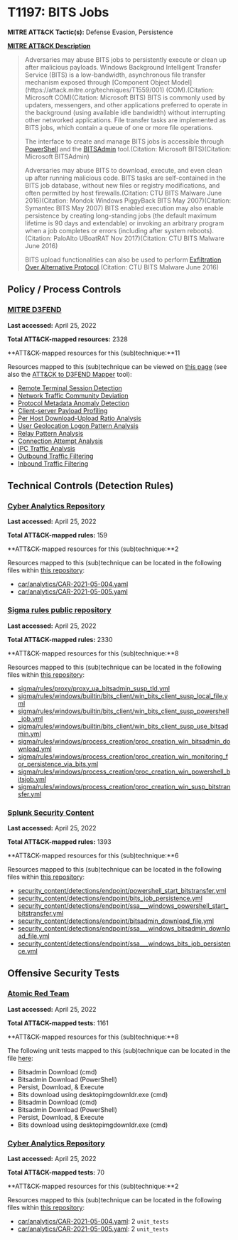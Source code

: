 # T1197: BITS Jobs
**MITRE ATT&CK Tactic(s):** Defense Evasion, Persistence

**[MITRE ATT&CK Description](https://attack.mitre.org/techniques/T1197)**
<blockquote>Adversaries may abuse BITS jobs to persistently execute or clean up after malicious payloads. Windows Background Intelligent Transfer Service (BITS) is a low-bandwidth, asynchronous file transfer mechanism exposed through [Component Object Model](https://attack.mitre.org/techniques/T1559/001) (COM).(Citation: Microsoft COM)(Citation: Microsoft BITS) BITS is commonly used by updaters, messengers, and other applications preferred to operate in the background (using available idle bandwidth) without interrupting other networked applications. File transfer tasks are implemented as BITS jobs, which contain a queue of one or more file operations.

The interface to create and manage BITS jobs is accessible through [PowerShell](https://attack.mitre.org/techniques/T1059/001) and the [BITSAdmin](https://attack.mitre.org/software/S0190) tool.(Citation: Microsoft BITS)(Citation: Microsoft BITSAdmin)

Adversaries may abuse BITS to download, execute, and even clean up after running malicious code. BITS tasks are self-contained in the BITS job database, without new files or registry modifications, and often permitted by host firewalls.(Citation: CTU BITS Malware June 2016)(Citation: Mondok Windows PiggyBack BITS May 2007)(Citation: Symantec BITS May 2007) BITS enabled execution may also enable persistence by creating long-standing jobs (the default maximum lifetime is 90 days and extendable) or invoking an arbitrary program when a job completes or errors (including after system reboots).(Citation: PaloAlto UBoatRAT Nov 2017)(Citation: CTU BITS Malware June 2016)

BITS upload functionalities can also be used to perform [Exfiltration Over Alternative Protocol](https://attack.mitre.org/techniques/T1048).(Citation: CTU BITS Malware June 2016)</blockquote>
## Policy / Process Controls
### [MITRE D3FEND](https://d3fend.mitre.org/)
**Last accessed:** April 25, 2022

**Total ATT&CK-mapped resources:** 2328

**ATT&CK-mapped resources for this (sub)technique:**11

Resources mapped to this (sub)technique can be viewed on [this page](https://d3fend.mitre.org/) (see also the [ATT&CK to D3FEND Mapper](https://d3fend.mitre.org/tools/attack-mapper) tool):

* [Remote Terminal Session Detection](https://d3fend.mitre.org/techniques/d3f:RemoteTerminalSessionDetection)
* [Network Traffic Community Deviation](https://d3fend.mitre.org/techniques/d3f:NetworkTrafficCommunityDeviation)
* [Protocol Metadata Anomaly Detection](https://d3fend.mitre.org/techniques/d3f:ProtocolMetadataAnomalyDetection)
* [Client-server Payload Profiling](https://d3fend.mitre.org/techniques/d3f:Client-serverPayloadProfiling)
* [Per Host Download-Upload Ratio Analysis](https://d3fend.mitre.org/techniques/d3f:PerHostDownload-UploadRatioAnalysis)
* [User Geolocation Logon Pattern Analysis](https://d3fend.mitre.org/techniques/d3f:UserGeolocationLogonPatternAnalysis)
* [Relay Pattern Analysis](https://d3fend.mitre.org/techniques/d3f:RelayPatternAnalysis)
* [Connection Attempt Analysis](https://d3fend.mitre.org/techniques/d3f:ConnectionAttemptAnalysis)
* [IPC Traffic Analysis](https://d3fend.mitre.org/techniques/d3f:IPCTrafficAnalysis)
* [Outbound Traffic Filtering](https://d3fend.mitre.org/techniques/d3f:OutboundTrafficFiltering)
* [Inbound Traffic Filtering](https://d3fend.mitre.org/techniques/d3f:InboundTrafficFiltering)

## Technical Controls (Detection Rules)
### [Cyber Analytics Repository](https://car.mitre.org)
**Last accessed:** April 25, 2022

**Total ATT&CK-mapped rules:** 159

**ATT&CK-mapped resources for this (sub)technique:**2

Resources mapped to this (sub)technique can be located in the following files within [this repository](https://github.com/mitre-attack/car/blob/master/analytics):

* [car/analytics/CAR-2021-05-004.yaml](https://github.com/mitre-attack/car/blob/master/analytics/CAR-2021-05-004.yaml)
* [car/analytics/CAR-2021-05-005.yaml](https://github.com/mitre-attack/car/blob/master/analytics/CAR-2021-05-005.yaml)

### [Sigma rules public repository](https://github.com/SigmaHQ/sigma)
**Last accessed:** April 25, 2022

**Total ATT&CK-mapped rules:** 2330

**ATT&CK-mapped resources for this (sub)technique:**8

Resources mapped to this (sub)technique can be located in the following files within [this repository](https://github.com/SigmaHQ/sigma/tree/master/rules):

* [sigma/rules/proxy/proxy_ua_bitsadmin_susp_tld.yml](https://github.com/SigmaHQ/sigma/blob/master/rules/proxy/proxy_ua_bitsadmin_susp_tld.yml)
* [sigma/rules/windows/builtin/bits_client/win_bits_client_susp_local_file.yml](https://github.com/SigmaHQ/sigma/blob/master/rules/windows/builtin/bits_client/win_bits_client_susp_local_file.yml)
* [sigma/rules/windows/builtin/bits_client/win_bits_client_susp_powershell_job.yml](https://github.com/SigmaHQ/sigma/blob/master/rules/windows/builtin/bits_client/win_bits_client_susp_powershell_job.yml)
* [sigma/rules/windows/builtin/bits_client/win_bits_client_susp_use_bitsadmin.yml](https://github.com/SigmaHQ/sigma/blob/master/rules/windows/builtin/bits_client/win_bits_client_susp_use_bitsadmin.yml)
* [sigma/rules/windows/process_creation/proc_creation_win_bitsadmin_download.yml](https://github.com/SigmaHQ/sigma/blob/master/rules/windows/process_creation/proc_creation_win_bitsadmin_download.yml)
* [sigma/rules/windows/process_creation/proc_creation_win_monitoring_for_persistence_via_bits.yml](https://github.com/SigmaHQ/sigma/blob/master/rules/windows/process_creation/proc_creation_win_monitoring_for_persistence_via_bits.yml)
* [sigma/rules/windows/process_creation/proc_creation_win_powershell_bitsjob.yml](https://github.com/SigmaHQ/sigma/blob/master/rules/windows/process_creation/proc_creation_win_powershell_bitsjob.yml)
* [sigma/rules/windows/process_creation/proc_creation_win_susp_bitstransfer.yml](https://github.com/SigmaHQ/sigma/blob/master/rules/windows/process_creation/proc_creation_win_susp_bitstransfer.yml)

### [Splunk Security Content](https://github.com/splunk/security_content)
**Last accessed:** April 25, 2022

**Total ATT&CK-mapped rules:** 1393

**ATT&CK-mapped resources for this (sub)technique:**6

Resources mapped to this (sub)technique can be located in the following files within [this repository](https://github.com/splunk/security_content/tree/develop/detections):

* [security_content/detections/endpoint/powershell_start_bitstransfer.yml](https://github.com/splunk/security_content/blob/develop/detections/endpoint/powershell_start_bitstransfer.yml)
* [security_content/detections/endpoint/bits_job_persistence.yml](https://github.com/splunk/security_content/blob/develop/detections/endpoint/bits_job_persistence.yml)
* [security_content/detections/endpoint/ssa___windows_powershell_start_bitstransfer.yml](https://github.com/splunk/security_content/blob/develop/detections/endpoint/ssa___windows_powershell_start_bitstransfer.yml)
* [security_content/detections/endpoint/bitsadmin_download_file.yml](https://github.com/splunk/security_content/blob/develop/detections/endpoint/bitsadmin_download_file.yml)
* [security_content/detections/endpoint/ssa___windows_bitsadmin_download_file.yml](https://github.com/splunk/security_content/blob/develop/detections/endpoint/ssa___windows_bitsadmin_download_file.yml)
* [security_content/detections/endpoint/ssa___windows_bits_job_persistence.yml](https://github.com/splunk/security_content/blob/develop/detections/endpoint/ssa___windows_bits_job_persistence.yml)


## Offensive Security Tests
### [Atomic Red Team](https://github.com/redcanaryco/atomic-red-team)
**Last accessed:** April 25, 2022

**Total ATT&CK-mapped tests:** 1161

**ATT&CK-mapped resources for this (sub)technique:**8

The following unit tests mapped to this (sub)technique can be located in the file [here](https://github.com/redcanaryco/atomic-red-team/tree/master/atomics/T1197/T1197.yaml):

* Bitsadmin Download (cmd)
* Bitsadmin Download (PowerShell)
* Persist, Download, & Execute
* Bits download using desktopimgdownldr.exe (cmd)
* Bitsadmin Download (cmd)
* Bitsadmin Download (PowerShell)
* Persist, Download, & Execute
* Bits download using desktopimgdownldr.exe (cmd)

### [Cyber Analytics Repository](https://car.mitre.org)
**Last accessed:** April 25, 2022

**Total ATT&CK-mapped tests:** 70

**ATT&CK-mapped resources for this (sub)technique:**2

Resources mapped to this (sub)technique can be located in the following files within [this repository](https://github.com/mitre-attack/car/blob/master/analytics):

* [car/analytics/CAR-2021-05-004.yaml](https://github.com/mitre-attack/car/blob/master/analytics/CAR-2021-05-004.yaml): 2 <code>unit_tests</code>
* [car/analytics/CAR-2021-05-005.yaml](https://github.com/mitre-attack/car/blob/master/analytics/CAR-2021-05-005.yaml): 2 <code>unit_tests</code>

